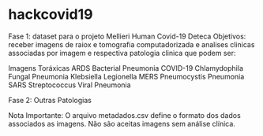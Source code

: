# hackcovid19
Fase 1: dataset para o projeto Mellieri Human Covid-19 Deteca
Objetivos: receber imagens de raiox e tomografia computadorizada e analises clinicas associadas por imagem e respectiva patologia clinica que podem ser:

 Imagens Toráxicas
 ARDS
 Bacterial Pneumonia
 COVID-19
 Chlamydophila
 Fungal Pneumonia
 Klebsiella
 Legionella
 MERS
 Pneumocystis
 Pneumonia
 SARS
 Streptococcus
 Viral Pneumonia

Fase 2: Outras Patologias

Nota Importante: O arquivo metadados.csv define o formato dos dados associados as imagens.
Não são aceitas imagens sem análise clínica.
